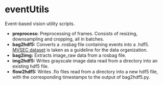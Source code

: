 # eventUtils
Event-based vision utility scripts.
* **preprocess:** Preprocessing of frames. Consists of resizing, downsampling and cropping, all in batches.
* **bag2hdf5:** Converts a .rosbag file containing events into a .hdf5. [MVSEC dataset](https://daniilidis-group.github.io/mvsec/) is taken as a guideline for the data organization.
* **bag2img:** Extracts image_raw data from a rosbag file.
* **img2hdf5:** Writes grayscale image data read from a directory into an existing hdf5 file.
* **flow2hdf5:** Writes .flo files read from a directory into a new hdf5 file, with the corresponding timestamps to the output of bag2hdf5.py.
